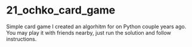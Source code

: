 # 21_ochko_card_game
 
Simple card game I created an algorhitm for on Python couple years ago. You may play it with friends nearby, just run the solution and follow instructions.
